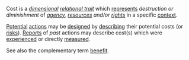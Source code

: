 Cost is a *[dimensional](https://github.com/gcassel/Modular-Organization-Terminology/blob/master/terms/dimension.md) [relational trait](https://github.com/gcassel/Modular-Organization-Terminology/blob/master/compound-terms/relational-trait.md)* which [represents](https://github.com/gcassel/Modular-Organization-Terminology/blob/master/terms/representation.md) *destruction or diminishment* of *[agency](https://github.com/gcassel/Modular-Organization-Terminology/blob/master/terms/agency.md), [resources](https://github.com/gcassel/Modular-Organization-Terminology/blob/master/terms/resource.md) and/or [rights](https://github.com/gcassel/Modular-Organization-Terminology/blob/master/terms/right.md)* in a specific [context](https://github.com/gcassel/Modular-Organization-Terminology/blob/master/terms/context.md).

[Potential](https://github.com/gcassel/Modular-Organization-Terminology/blob/master/terms/potential.md) [actions](https://github.com/gcassel/Modular-Organization-Terminology/blob/master/terms/action.md) may be [designed](https://github.com/gcassel/Modular-Organization-Terminology/blob/master/terms/design.md) by [describing](https://github.com/gcassel/Modular-Organization-Terminology/blob/master/terms/description.md) their potential costs (or [risks](https://github.com/gcassel/Modular-Organization-Terminology/blob/master/terms/risk.md)). [Reports](https://github.com/gcassel/Modular-Organization-Terminology/blob/master/terms/report.md) of *past* actions may describe cost(s) which were [experienced](https://github.com/gcassel/Modular-Organization-Terminology/blob/master/terms/experience.md) or directly [measured](https://github.com/gcassel/Modular-Organization-Terminology/blob/master/terms/measure.md).

See also the complementary term [benefit](https://github.com/gcassel/Modular-Organization-Terminology/blob/master/terms/benefit.md).
